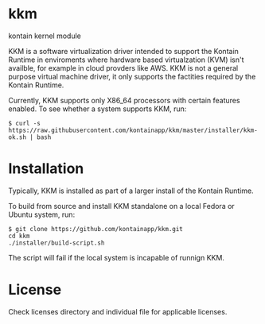 # kkm
kontain kernel module

KKM is a software virtualization driver intended to support the Kontain Runtime in enviroments where
hardware based virtualzation (KVM) isn't availble, for example in cloud provders like AWS. KKM is not
a general purpose virtual machine driver, it only supports the factities required by the Kontain Runtime.

Currently, KKM supports only X86_64 processors with certain features enabled. To see whether a system supports
KKM, run:
```
$ curl -s https://raw.githubusercontent.com/kontainapp/kkm/master/installer/kkm-ok.sh | bash
```

# Installation

Typically, KKM is installed as part of a larger install of the Kontain Runtime.

To build from source and install KKM standalone on a local Fedora or Ubuntu system, run:

```
$ git clone https://github.com/kontainapp/kkm.git
cd kkm
./installer/build-script.sh

```

The script will fail if the local system is incapable of runnign KKM.

# License
Check licenses directory and individual file for applicable licenses.
